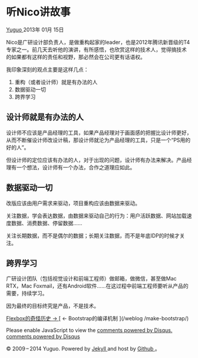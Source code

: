 #  听Nico讲故事

[ Yuguo ](http://yuguo.us) 2013年 01月 15日

Nico是广研设计部负责人，是做重构起家的leader，也是2012年腾讯新晋级的T4专家之一。前几天去听他的演讲，有所感悟，也欣赏这样的技术人，觉得搞技术
的如果都有这样的责任和视野，那必然会在公司更有话语权。

我印象深刻的观点主要是这样几点：

  1. 重构（或者设计师）就是有办法的人 
  2. 数据驱动一切 
  3. 跨界学习 

##  设计师就是有办法的人

设计师不应该是产品经理的工具，如果产品经理对于画面感的把握比设计师更好，从而不断催设计师改设计稿，那设计师就沦为产品经理的工具，只是一个“PS用的好的人”。

但设计师的定位应该有办法的人，对于出现的问题，设计师有办法来解决。产品经理有一个想法，设计师有一个办法，合作之道理应如此。

##  数据驱动一切

改版应该由用户需求来驱动，项目重构应该由数据来驱动。

关注数据，学会表达数据，由数据来驱动自己的行为：用户活跃数据、网站加载速度数据、消费数据、停留数据……

关注长期数据，而不是偶尔的数据；长期关注数据，而不是年底IDP的时候才关注。

##  跨界学习

广研设计团队（包括视觉设计和前端工程师）做邮箱，做微信，甚至做Mac RTX，Mac
Foxmail，还有Android软件……在这过程中前端工程师要听从产品的需要，持续学习。

因为最终的目标终究是产品，不是技术。

[ Flexbox的奇怪历史 → ](/weblog/flexbox-history/) [ ← Bootstrap的编译机制 ](/weblog
/make-bootstrap/)

Please enable JavaScript to view the [ comments powered by Disqus.
](http://disqus.com/?ref_noscript) [ comments powered by  Disqus
](http://disqus.com)

© 2009 – 2014 Yuguo. Powered by [ Jekyll ](https://github.com/mojombo/jekyll)
and host by [ Github ](https://github.com/yuguo) 。

